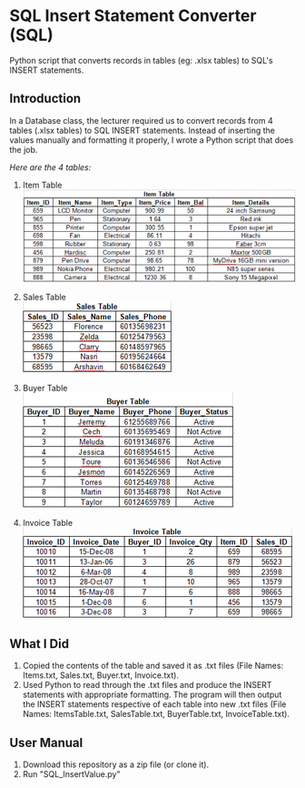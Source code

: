 # SQL Insert Statement Converter (SQL)
Python script that converts records in tables (eg: .xlsx tables) to SQL's INSERT statements.

## Introduction
In a Database class, the lecturer required us to convert records from 4 tables (.xlsx tables) to SQL INSERT statements. Instead of inserting the values manually and formatting it properly, I wrote a Python script that does the job.

_Here are the 4 tables:_
1. Item Table <br />
![Item Table](https://github.com/TheCornelius/SQL-Insert-Statement-Converter/blob/master/Table_Images/ItemsTable.PNG)

2. Sales Table <br />
![Sales Table](https://github.com/TheCornelius/SQL-Insert-Statement-Converter/blob/master/Table_Images/SalesTable.PNG)
3. Buyer Table <br />
![Buyer Table](https://github.com/TheCornelius/SQL-Insert-Statement-Converter/blob/master/Table_Images/BuyerTable.PNG)
4. Invoice Table <br />
![Invoice Table](https://github.com/TheCornelius/SQL-Insert-Statement-Converter/blob/master/Table_Images/InvoiceTable.PNG)

## What I Did
1) Copied the contents of the table and saved it as .txt files (File Names: Items.txt, Sales.txt, Buyer.txt, Invoice.txt). <br />
2) Used Python to read through the .txt files and produce the INSERT statements with appropriate formatting. The program will then output the INSERT statements respective of each table into new .txt files (File Names: ItemsTable.txt, SalesTable.txt, BuyerTable.txt, InvoiceTable.txt).

## User Manual
1) Download this repository as a zip file (or clone it). <br />
2) Run "SQL_InsertValue.py"
